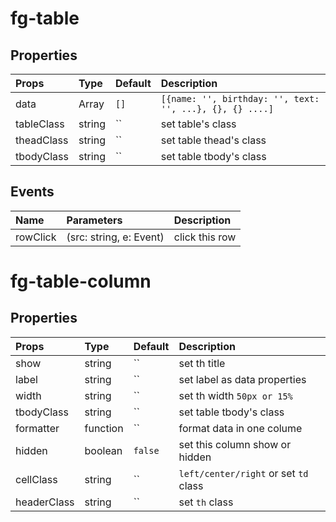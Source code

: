 # fg-table

## Properties

| Props      | Type   | Default                    | Description                                              |
| :--------- | :----- | :------------------------- | :------------------------------------------------------- |
| data       | Array  | `[]`                       | `[{name: '', birthday: '', text: '', ...}, {}, {} ....]` |
| tableClass | string | ``|set table's class       |
| theadClass | string | ``|set table thead's class |
| tbodyClass | string | ``|set table tbody's class |

## Events

| Name     | Parameters              | Description    |
| :------- | :---------------------- | :------------- |
| rowClick | (src: string, e: Event) | click this row |

# fg-table-column

## Properties

| Props       | Type     | Default                                    | Description                    |
| :---------- | :------- | :----------------------------------------- | :----------------------------- |
| show        | string   | `` | set th title                          |
| label       | string   | `` | set label as data properties          |
| width       | string   | `` |set th width `50px or 15%`             |
| tbodyClass  | string   | ``|set table tbody's class                 |
| formatter   | function | ``| format data in one colume              |
| hidden      | boolean  | `false`                                    | set this column show or hidden |
| cellClass   | string   | `` | `left/center/right` or set `td` class |
| headerClass | string   | `` | set `th` class                        |
